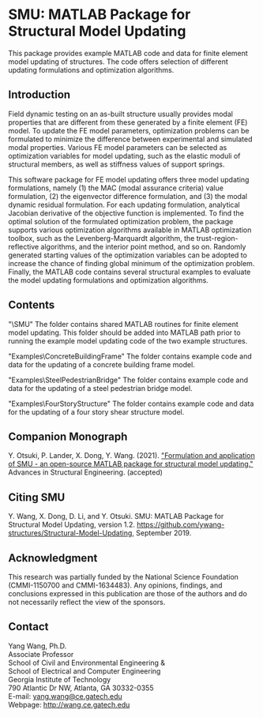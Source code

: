 # SMU: MATLAB Package for Structural Model Updating

This package provides example MATLAB code and data for finite element model updating of structures. The code offers selection of different updating formulations and optimization algorithms. 

## Introduction

Field dynamic testing on an as-built structure usually provides modal properties that are different from these generated by a finite element (FE) model. To update the FE model parameters, optimization problems can be formulated to minimize the difference between experimental and simulated modal properties. Various FE model parameters can be selected as optimization variables for model updating, such as the elastic moduli of structural members, as well as stiffness values of support springs.

This software package for FE model updating offers three model updating formulations, namely (1) the MAC (modal assurance criteria) value formulation, (2) the eigenvector difference formulation, and (3) the modal dynamic residual formulation. For each updating formulation, analytical Jacobian derivative of the objective function is implemented. To find the optimal solution of the formulated optimization problem, the package supports various optimization algorithms available in MATLAB optimization toolbox, such as the Levenberg-Marquardt algorithm, the trust-region-reflective algorithms, and the interior point method, and so on. Randomly generated starting values of the optimization variables can be adopted to increase the chance of finding global minimum of the optimization problem. Finally, the MATLAB code contains several structural examples to evaluate the model updating formulations and optimization algorithms.


## Contents

"\SMU"
The folder contains shared MATLAB routines for finite element model updating. This folder should be added into MATLAB path prior to running the example model updating code of the two example structures.

"Examples\ConcreteBuildingFrame"
The folder contains example code and data for the updating of a concrete building frame model.

"Examples\SteelPedestrianBridge"
The folder contains example code and data for the updating of a steel pedestrian bridge model.

"Examples\FourStoryStructure\"
The folder contains example code and data for the updating of a four story shear structure model.

## Companion Monograph
Y. Otsuki, P. Lander, X. Dong, Y. Wang. (2021). ["Formulation and application of SMU - an open-source MATLAB package for structural model updating."](https://github.com/ywang-structures/Structural-Model-Updating/blob/master/Formulation%20and%20application%20of%20SMU%20%E2%80%93%20an%20open-source%20MATLAB%20package%20for%20structural%20model%20updating.pdf) Advances in Structural Engineering. (accepted)

## Citing SMU
Y. Wang, X. Dong, D. Li, and Y. Otsuki. SMU: MATLAB Package for Structural Model Updating, version 1.2. https://github.com/ywang-structures/Structural-Model-Updating, September 2019.

## Acknowledgment
This research was partially funded by the National Science Foundation (CMMI-1150700 and CMMI-1634483). Any opinions, findings, and conclusions expressed in this publication are those of the authors and do not necessarily reflect the view of the sponsors.

## Contact

Yang Wang, Ph.D.\
Associate Professor\
School of Civil and Environmental Engineering &\
School of Electrical and Computer Engineering\
Georgia Institute of Technology\
790 Atlantic Dr NW, Atlanta, GA 30332-0355\
E-mail: yang.wang@ce.gatech.edu\
Webpage: http://wang.ce.gatech.edu
